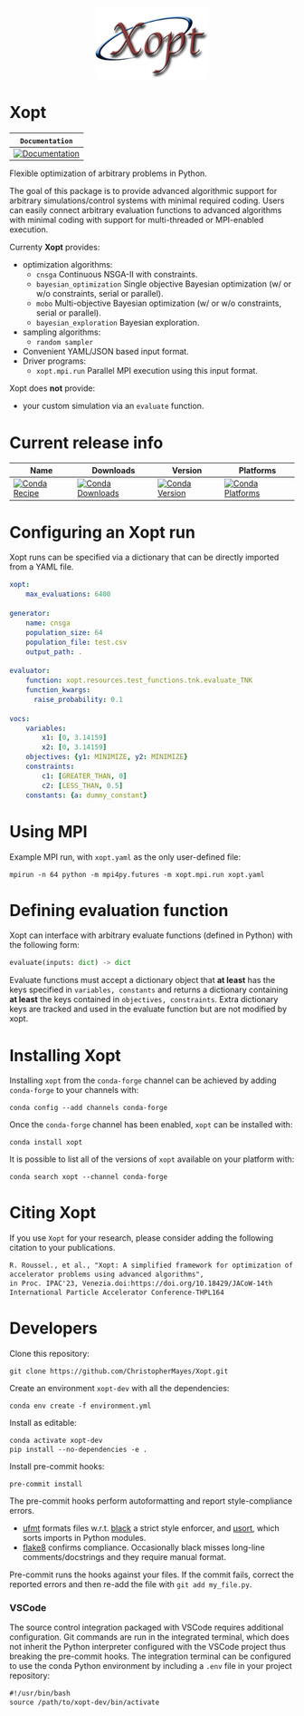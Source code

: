 <div align="center">
  <img src="docs/assets/Xopt-logo.png", width="200">
</div>




Xopt
====


**`Documentation`** |
------------------- |
[![Documentation](https://img.shields.io/badge/Xopt-documentation-blue.svg)](https://ChristopherMayes.github.io/Xopt/index.html)  |




Flexible optimization of arbitrary problems in Python.

The goal of this package is to provide advanced algorithmic support for arbitrary 
simulations/control systems with minimal required coding. Users can easily connect 
arbitrary evaluation functions to advanced algorithms with minimal coding with 
support for multi-threaded or MPI-enabled execution.

Currenty **Xopt** provides:

- optimization algorithms:
  - `cnsga` Continuous NSGA-II with constraints.
  - `bayesian_optimization` Single objective Bayesian optimization (w/ or w/o constraints, serial or parallel).
  - `mobo` Multi-objective Bayesian optimization (w/ or w/o constraints, serial or parallel).
  - `bayesian_exploration` Bayesian exploration.
- sampling algorithms:
  - `random sampler`
- Convenient YAML/JSON based input format.
- Driver programs:
  - `xopt.mpi.run` Parallel MPI execution using this input format.

Xopt does **not** provide: 
- your custom simulation via an `evaluate` function.






Current release info
====================

| Name | Downloads | Version | Platforms |
| --- | --- | --- | --- |
| [![Conda Recipe](https://img.shields.io/badge/recipe-xopt-green.svg)](https://anaconda.org/conda-forge/xopt) | [![Conda Downloads](https://img.shields.io/conda/dn/conda-forge/xopt.svg)](https://anaconda.org/conda-forge/xopt) | [![Conda Version](https://img.shields.io/conda/vn/conda-forge/xopt.svg)](https://anaconda.org/conda-forge/xopt) | [![Conda Platforms](https://img.shields.io/conda/pn/conda-forge/xopt.svg)](https://anaconda.org/conda-forge/xopt) |



Configuring an Xopt run
===============
Xopt runs can be specified via a dictionary that can be directly imported from a YAML 
file.

```yaml
xopt:
    max_evaluations: 6400

generator:
    name: cnsga
    population_size: 64
    population_file: test.csv
    output_path: .

evaluator:
    function: xopt.resources.test_functions.tnk.evaluate_TNK
    function_kwargs:
      raise_probability: 0.1

vocs:
    variables:
        x1: [0, 3.14159]
        x2: [0, 3.14159]
    objectives: {y1: MINIMIZE, y2: MINIMIZE}
    constraints:
        c1: [GREATER_THAN, 0]
        c2: [LESS_THAN, 0.5]
    constants: {a: dummy_constant}
```


Using MPI
===============
Example MPI run, with `xopt.yaml` as the only user-defined file:
```b
mpirun -n 64 python -m mpi4py.futures -m xopt.mpi.run xopt.yaml
```






Defining evaluation function
===============
Xopt can interface with arbitrary evaluate functions (defined in Python) with the 
following form:
```python
evaluate(inputs: dict) -> dict
```
Evaluate functions must accept a dictionary object that **at least** has the keys 
specified in `variables, constants` and returns a dictionary 
containing **at least** the 
keys contained in `objectives, constraints`. Extra dictionary keys are tracked and 
used in the evaluate function but are not modified by xopt.




Installing Xopt
===============

Installing `xopt` from the `conda-forge` channel can be achieved by adding `conda-forge` to your channels with:

```shell
conda config --add channels conda-forge
```

Once the `conda-forge` channel has been enabled, `xopt` can be installed with:

```shell
conda install xopt
```

It is possible to list all of the versions of `xopt` available on your platform with:

```shell
conda search xopt --channel conda-forge
```


Citing Xopt
==========
If you use ```Xopt``` for your research, please consider adding the following 
citation to your publications.
```
R. Roussel., et al., "Xopt: A simplified framework for optimization of accelerator problems using advanced algorithms", 
in Proc. IPAC'23, Venezia.doi:https://doi.org/10.18429/JACoW-14th International Particle Accelerator Conference-THPL164
```
Developers
==========


Clone this repository:
```shell
git clone https://github.com/ChristopherMayes/Xopt.git
```

Create an environment `xopt-dev` with all the dependencies:
```shell
conda env create -f environment.yml
```


Install as editable:
```shell
conda activate xopt-dev
pip install --no-dependencies -e .
```

Install pre-commit hooks:
```
pre-commit install
```

The pre-commit hooks perform autoformatting and report style-compliance errors. 
* [ufmt](https://pypi.org/project/ufmt/) formats files w.r.t. [black](https://github.com/psf/black) a strict style enforcer, and [μsort](https://usort.readthedocs.io/en/stable/), which sorts imports in Python modules.
* [flake8](https://flake8.pycqa.org/en/latest/) confirms compliance. Occasionally black misses long-line comments/docstrings and they require manual format.

Pre-commit runs the hooks against your files. If the commit fails, correct the reported errors and then re-add the file with `git add my_file.py`.

### VSCode
The source control integration packaged with VSCode requires additional configuration. Git commands are run in the integrated terminal, which does not inherit the Python interpreter configured with the VSCode project thus breaking the pre-commit hooks. The integration terminal can be configured to use the conda Python environment by including a `.env` file in your project repository:

```
#!/usr/bin/bash 
source /path/to/xopt-dev/bin/activate
```